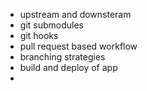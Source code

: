 *  upstream and downsteram
*  git submodules
*  git hooks
*  pull request based workflow
*  branching strategies
*  build and deploy of app
*  